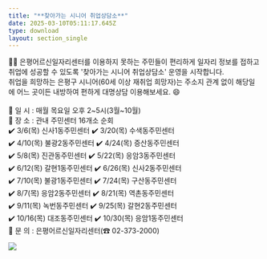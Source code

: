 ```yaml
---
title: "**찾아가는 시니어 취업상담소**"
date: 2025-03-10T05:11:17.645Z
type: download
layout: section_single
---
```

<!--StartFragment-->



📣📣 은평어르신일자리센터를 이용하지 못하는 주민들이 편리하게 일자리 정보를 접하고 취업에 성공할 수 있도록 '찾아가는 시니어 취업상담소' 운영을 시작합니다.\
취업을 희망하는 은평구 시니어(60세 이상 재취업 희망자)는 주소지 관계 없이 해당일에 어느 곳이든 내방하여 편하게 대명상담 이용해보세요. 😄\
\
🔸 일 시 : 매월 목요일 오후 2\~5시(3월\~10월)\
🔸 장 소 : 관내 주민센터 16개소 순회\
✔️ 3/6(목) 신사1동주민센터 ✔️ 3/20(목) 수색동주민센터\
✔️ 4/10(목) 불광2동주민센터 ✔️ 4/24(목) 증산동주민센터\
✔️ 5/8(목) 진관동주민센터 ✔️ 5/22(목) 응암3동주민센터\
✔️ 6/12(목) 갈현1동주민센터 ✔️ 6/26(목) 신사2동주민센터\
✔️ 7/10(목) 불광1동주민센터 ✔️ 7/24(목) 구산동주민센터\
✔️ 8/7(목) 응암2동주민센터 ✔️ 8/21(목) 역촌동주민센터\
✔️ 9/11(목) 녹번동주민센터 ✔️ 9/25(목) 갈현2동주민센터\
✔️ 10/16(목) 대조동주민센터 ✔️ 10/30(목) 응암1동주민센터\
🔸 문 의 : 은평어르신일자리센터(☎ 02-373-2000)

<!--EndFragment-->

![](/uploads/시니어취업상담소.png)